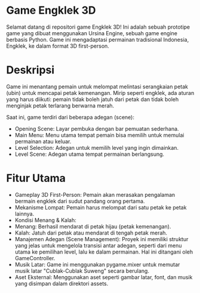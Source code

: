# Game Engklek 3D
Selamat datang di repositori game Engklek 3D! Ini adalah sebuah prototipe game yang dibuat menggunakan Ursina Engine, sebuah game engine berbasis Python. Game ini mengadaptasi permainan tradisional Indonesia, Engklek, ke dalam format 3D first-person.

# Deskripsi
Game ini menantang pemain untuk melompat melintasi serangkaian petak (ubin) untuk mencapai petak kemenangan. Mirip seperti engklek, ada aturan yang harus diikuti: pemain tidak boleh jatuh dari petak dan tidak boleh menginjak petak terlarang berwarna merah.

Saat ini, game terdiri dari beberapa adegan (scene):
- Opening Scene: Layar pembuka dengan bar pemuatan sederhana.
- Main Menu: Menu utama tempat pemain bisa memilih untuk memulai permainan atau keluar.
- Level Selection: Adegan untuk memilih level yang ingin dimainkan.
- Level Scene: Adegan utama tempat permainan berlangsung.

# Fitur Utama
- Gameplay 3D First-Person: Pemain akan merasakan pengalaman bermain engklek dari sudut pandang orang pertama.
- Mekanisme Lompat: Pemain harus melompat dari satu petak ke petak lainnya.
- Kondisi Menang & Kalah:
- Menang: Berhasil mendarat di petak hijau (petak kemenangan).
- Kalah: Jatuh dari petak atau mendarat di tengah petak merah.
- Manajemen Adegan (Scene Management): Proyek ini memiliki struktur yang jelas untuk mengelola transisi antar adegan, seperti dari menu utama ke pemilihan level, lalu ke dalam permainan. Hal ini ditangani oleh GameController.
- Musik Latar: Game ini menggunakan pygame.mixer untuk memutar musik latar "Cublak-Cublak Suweng" secara berulang.
- Aset Eksternal: Menggunakan aset seperti gambar latar, font, dan musik yang disimpan dalam direktori assets.
